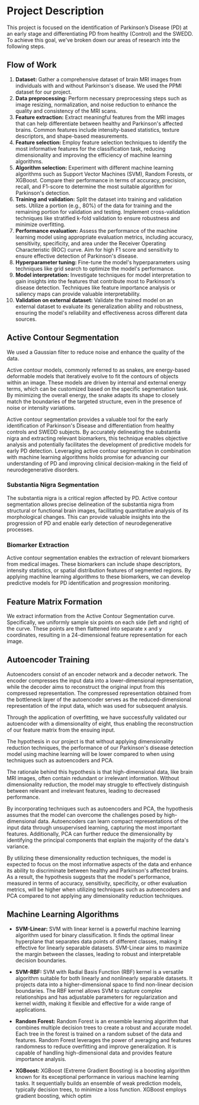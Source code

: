 # Project Description

This project is focused on the identification of Parkinson’s Disease (PD) at an early stage and differentiating PD from healthy (Control) and the SWEDD. To achieve this goal, we've broken down our areas of research into the following steps.

## Flow of Work

1. **Dataset:** Gather a comprehensive dataset of brain MRI images from individuals with and without Parkinson's disease. We used the PPMI dataset for our project.
2. **Data preprocessing:** Perform necessary preprocessing steps such as image resizing, normalization, and noise reduction to enhance the quality and consistency of the MRI scans.
3. **Feature extraction:** Extract meaningful features from the MRI images that can help differentiate between healthy and Parkinson's affected brains. Common features include intensity-based statistics, texture descriptors, and shape-based measurements.
4. **Feature selection:** Employ feature selection techniques to identify the most informative features for the classification task, reducing dimensionality and improving the efficiency of machine learning algorithms.
5. **Algorithm selection:** Experiment with different machine learning algorithms such as Support Vector Machines (SVM), Random Forests, or XGBoost. Compare their performance in terms of accuracy, precision, recall, and F1-score to determine the most suitable algorithm for Parkinson's detection.
6. **Training and validation:** Split the dataset into training and validation sets. Utilize a portion (e.g., 80%) of the data for training and the remaining portion for validation and testing. Implement cross-validation techniques like stratified k-fold validation to ensure robustness and minimize overfitting.
7. **Performance evaluation:** Assess the performance of the machine learning model using appropriate evaluation metrics, including accuracy, sensitivity, specificity, and area under the Receiver Operating Characteristic (ROC) curve. Aim for high F1 score and sensitivity to ensure effective detection of Parkinson's disease.
8. **Hyperparameter tuning:** Fine-tune the model's hyperparameters using techniques like grid search to optimize the model's performance.
9. **Model interpretation:** Investigate techniques for model interpretation to gain insights into the features that contribute most to Parkinson's disease detection. Techniques like feature importance analysis or saliency maps can provide valuable interpretability.
10. **Validation on external dataset:** Validate the trained model on an external dataset to evaluate its generalization ability and robustness, ensuring the model's reliability and effectiveness across different data sources.

## Active Contour Segmentation

We used a Gaussian filter to reduce noise and enhance the quality of the data.

Active contour models, commonly referred to as snakes, are energy-based deformable models that iteratively evolve to fit the contours of objects within an image. These models are driven by internal and external energy terms, which can be customized based on the specific segmentation task. By minimizing the overall energy, the snake adapts its shape to closely match the boundaries of the targeted structure, even in the presence of noise or intensity variations.

Active contour segmentation provides a valuable tool for the early identification of Parkinson's Disease and differentiation from healthy controls and SWEDD subjects. By accurately delineating the substantia nigra and extracting relevant biomarkers, this technique enables objective analysis and potentially facilitates the development of predictive models for early PD detection. Leveraging active contour segmentation in combination with machine learning algorithms holds promise for advancing our understanding of PD and improving clinical decision-making in the field of neurodegenerative disorders.

### Substantia Nigra Segmentation

The substantia nigra is a critical region affected by PD. Active contour segmentation allows precise delineation of the substantia nigra from structural or functional brain images, facilitating quantitative analysis of its morphological changes. This can provide valuable insights into the progression of PD and enable early detection of neurodegenerative processes.

### Biomarker Extraction

Active contour segmentation enables the extraction of relevant biomarkers from medical images. These biomarkers can include shape descriptors, intensity statistics, or spatial distribution features of segmented regions. By applying machine learning algorithms to these biomarkers, we can develop predictive models for PD identification and progression monitoring.

## Feature Matrix Formation

We extract information from the Active Contour Segmentation curve. Specifically, we uniformly sample six points on each side (left and right) of the curve. These points are then flattened into separate x and y coordinates, resulting in a 24-dimensional feature representation for each image.

## Autoencoder Training

Autoencoders consist of an encoder network and a decoder network. The encoder compresses the input data into a lower-dimensional representation, while the decoder aims to reconstruct the original input from this compressed representation. The compressed representation obtained from the bottleneck layer of the autoencoder serves as the reduced-dimensional representation of the input data, which was used for subsequent analysis.

Through the application of overfitting, we have successfully validated our autoencoder with a dimensionality of eight, thus enabling the reconstruction of our feature matrix from the ensuing input.

The hypothesis in our project is that without applying dimensionality reduction techniques, the performance of our Parkinson's disease detection model using machine learning will be lower compared to when using techniques such as autoencoders and PCA.

The rationale behind this hypothesis is that high-dimensional data, like brain MRI images, often contain redundant or irrelevant information. Without dimensionality reduction, the model may struggle to effectively distinguish between relevant and irrelevant features, leading to decreased performance.

By incorporating techniques such as autoencoders and PCA, the hypothesis assumes that the model can overcome the challenges posed by high-dimensional data. Autoencoders can learn compact representations of the input data through unsupervised learning, capturing the most important features. Additionally, PCA can further reduce the dimensionality by identifying the principal components that explain the majority of the data's variance.

By utilizing these dimensionality reduction techniques, the model is expected to focus on the most informative aspects of the data and enhance its ability to discriminate between healthy and Parkinson's affected brains. As a result, the hypothesis suggests that the model's performance, measured in terms of accuracy, sensitivity, specificity, or other evaluation metrics, will be higher when utilizing techniques such as autoencoders and PCA compared to not applying any dimensionality reduction techniques.

## Machine Learning Algorithms

- **SVM-Linear:** SVM with linear kernel is a powerful machine learning algorithm used for binary classification. It finds the optimal linear hyperplane that separates data points of different classes, making it effective for linearly separable datasets. SVM-Linear aims to maximize the margin between the classes, leading to robust and interpretable decision boundaries.

- **SVM-RBF:** SVM with Radial Basis Function (RBF) kernel is a versatile algorithm suitable for both linearly and nonlinearly separable datasets. It projects data into a higher-dimensional space to find non-linear decision boundaries. The RBF kernel allows SVM to capture complex relationships and has adjustable parameters for regularization and kernel width, making it flexible and effective for a wide range of applications.

- **Random Forest:** Random Forest is an ensemble learning algorithm that combines multiple decision trees to create a robust and accurate model. Each tree in the forest is trained on a random subset of the data and features. Random Forest leverages the power of averaging and features randomness to reduce overfitting and improve generalization. It is capable of handling high-dimensional data and provides feature importance analysis.

- **XGBoost:** XGBoost (Extreme Gradient Boosting) is a boosting algorithm known for its exceptional performance in various machine learning tasks. It sequentially builds an ensemble of weak prediction models, typically decision trees, to minimize a loss function. XGBoost employs gradient boosting, which optim
